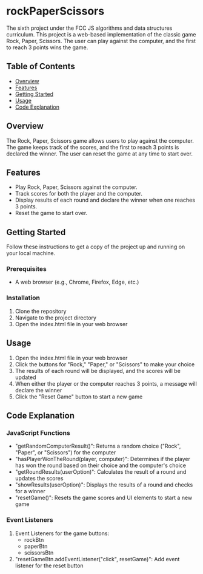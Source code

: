 # rockPaperScissors
The sixth project under the FCC JS algorithms and data structures curriculum.
This project is a web-based implementation of the classic game Rock, Paper, Scissors. 
The user can play against the computer, and the first to reach 3 points wins the game.

## Table of Contents
- [Overview](#overview)
- [Features](#features)
- [Getting Started](#getting-started)
- [Usage](#usage)
- [Code Explanation](#code-explanation)

## Overview
The Rock, Paper, Scissors game allows users to play against the computer. 
The game keeps track of the scores, and the first to reach 3 points is declared the winner. 
The user can reset the game at any time to start over.

## Features
- Play Rock, Paper, Scissors against the computer.
- Track scores for both the player and the computer.
- Display results of each round and declare the winner when one reaches 3 points.
- Reset the game to start over.

## Getting Started
Follow these instructions to get a copy of the project up and running on your local machine.

### Prerequisites
- A web browser (e.g., Chrome, Firefox, Edge, etc.)

### Installation
1. Clone the repository
2. Navigate to the project directory
3. Open the index.html file in your web browser

## Usage
1. Open the index.html file in your web browser
2. Click the buttons for "Rock," "Paper," or "Scissors" to make your choice
3. The results of each round will be displayed, and the scores will be updated
4. When either the player or the computer reaches 3 points, a message will declare the winner
5. Click the "Reset Game" button to start a new game

## Code Explanation
### JavaScript Functions
- "getRandomComputerResult()": Returns a random choice ("Rock", "Paper", or "Scissors") for the computer
- "hasPlayerWonTheRound(player, computer)": Determines if the player has won the round based on their choice and the computer's choice
- "getRoundResults(userOption)": Calculates the result of a round and updates the scores
- "showResults(userOption)": Displays the results of a round and checks for a winner
- "resetGame()": Resets the game scores and UI elements to start a new game

### Event Listeners
1. Event Listeners for the game buttons:
   - rockBtn
   - paperBtn
   - scissorsBtn
2. "resetGameBtn.addEventListener("click", resetGame)": Add event listener for the reset button
